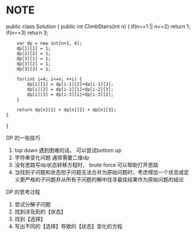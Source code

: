 # NOTE

public class Solution
{
    public int ClimbStairs(int n)
    {
        if(n==1 || n==2)
            return 1;
        if(n==3)
            return 3;
       
        var dp = new int[n+1, 4];
        dp[1][1] = 1;
        dp[2][2] = 1;
        dp[3][1] = 1;
        dp[3][2] = 1;
        dp[3][3] = 1;

        for(int i=4; i<=n; ++i) {
            dp[i][1] = dp[i-1][2]+dp[i-1][3];
            dp[i][2] = dp[i-2][1]+dp[i-2][3];
            dp[i][3] = dp[i-3][1]+dp[i-3][2];
        }
    
        return dp[n][1] + dp[n][2] + dp[n][3];
    }
}


DP 的一些技巧
1. top down 遇到困难的话， 可以尝试bottom up
2. 字符串变化问题 通常需要二维dp
3. 没有思路写dp状态转移方程时， brute force 可以帮助打开思路
4. 当找到子问题和状态但子问题无法合并为原始问题时，考虑增加一个状态或定义更严格的子问题并从所有子问题的解中找寻最佳结果作为原始问题的结论

DP 的思考过程
1. 尝试分解子问题
2. 找到涉及到的【状态】
3. 找到【选择】 
4. 写出不同的【选择】导致的【状态】变化的方程
